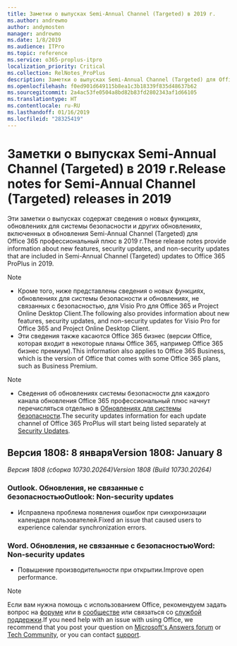 ```yaml
---
title: Заметки о выпусках Semi-Annual Channel (Targeted) в 2019 г.
ms.author: andrewmo
author: andymosten
manager: andrewmo
ms.date: 1/8/2019
ms.audience: ITPro
ms.topic: reference
ms.service: o365-proplus-itpro
localization_priority: Critical
ms.collection: RelNotes_ProPlus
description: Заметки о выпусках Semi-Annual Channel (Targeted) для Office 365 профессиональный плюс в 2019 г. для ИТ-специалистов
ms.openlocfilehash: f0ed901d649115b8ea1c3b18339f835d48637b62
ms.sourcegitcommit: 2a4ac53fe0504a8bd82b83fd2802343af1d66105
ms.translationtype: HT
ms.contentlocale: ru-RU
ms.lasthandoff: 01/16/2019
ms.locfileid: "28325419"
---
```

# <a name="release-notes-for-semi-annual-channel-targeted-releases-in-2019"></a><span data-ttu-id="df385-103">Заметки о выпусках Semi-Annual Channel (Targeted) в 2019 г.</span><span class="sxs-lookup"><span data-stu-id="df385-103">Release notes for Semi-Annual Channel (Targeted) releases in 2019</span></span>

<span data-ttu-id="df385-104">Эти заметки о выпусках содержат сведения о новых функциях, обновлениях для системы безопасности и других обновлениях, включенных в обновления Semi-Annual Channel (Targeted) для Office 365 профессиональный плюс в 2019 г.</span><span class="sxs-lookup"><span data-stu-id="df385-104">These release notes provide information about new features, security updates, and non-security updates that are included in Semi-Annual Channel (Targeted) updates to Office 365 ProPlus in 2019.</span></span>
 
> [!NOTE]
> - <span data-ttu-id="df385-105">Кроме того, ниже представлены сведения о новых функциях, обновлениях для системы безопасности и обновлениях, не связанных с безопасностью, для Visio Pro для Office 365 и Project Online Desktop Client.</span><span class="sxs-lookup"><span data-stu-id="df385-105">The following also provides information about new features, security updates, and non-security updates for Visio Pro for Office 365 and Project Online Desktop Client.</span></span>
> - <span data-ttu-id="df385-106">Эти сведения также касаются Office 365 бизнес (версии Office, которая входит в некоторые планы Office 365, например Office 365 бизнес премиум).</span><span class="sxs-lookup"><span data-stu-id="df385-106">This information also applies to Office 365 Business, which is the version of Office that comes with some Office 365 plans, such as Business Premium.</span></span>

 
> [!NOTE]
> - <span data-ttu-id="df385-107">Сведения об обновлениях системы безопасности для каждого канала обновления Office 365 профессиональный плюс начнут перечисляться отдельно в [Обновлениях для системы безопасности](office365-proplus-security-updates.md).</span><span class="sxs-lookup"><span data-stu-id="df385-107">The security updates information for each update channel of Office 365 ProPlus will start being listed separately at [Security Updates](office365-proplus-security-updates.md).</span></span>


## <a name="version-1808-january-8"></a><span data-ttu-id="df385-108">Версия 1808: 8 января</span><span class="sxs-lookup"><span data-stu-id="df385-108">Version 1808: January 8</span></span>
<span data-ttu-id="df385-109">*Версия 1808 (сборка 10730.20264)*</span><span class="sxs-lookup"><span data-stu-id="df385-109">*Version 1808 (Build 10730.20264)*</span></span> 

### <a name="outlook-non-security-updates"></a><span data-ttu-id="df385-110">Outlook. Обновления, не связанные с безопасностью</span><span class="sxs-lookup"><span data-stu-id="df385-110">Outlook: Non-security updates</span></span> 

- <span data-ttu-id="df385-111">Исправлена проблема появления ошибок при синхронизации календаря пользователей.</span><span class="sxs-lookup"><span data-stu-id="df385-111">Fixed an issue that caused users to experience calendar synchronization errors.</span></span>

### <a name="word-non-security-updates"></a><span data-ttu-id="df385-112">Word. Обновления, не связанные с безопасностью</span><span class="sxs-lookup"><span data-stu-id="df385-112">Word: Non-security updates</span></span>

- <span data-ttu-id="df385-113">Повышение производительности при открытии.</span><span class="sxs-lookup"><span data-stu-id="df385-113">Improve open performance.</span></span>


> [!NOTE]
> <span data-ttu-id="df385-114">Если вам нужна помощь с использованием Office, рекомендуем задать вопрос на [форуме](https://answers.microsoft.com/) или в [сообществе](https://techcommunity.microsoft.com/) или связаться со [службой поддержки](https://support.microsoft.com/contactus).</span><span class="sxs-lookup"><span data-stu-id="df385-114">If you need help with an issue with using Office, we recommend that you post your question on [Microsoft's Answers forum](https://answers.microsoft.com/) or [Tech Community](https://techcommunity.microsoft.com/), or you can contact [support](https://support.microsoft.com/contactus).</span></span>